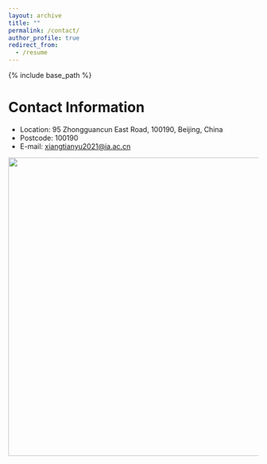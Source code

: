 ```yaml
---
layout: archive
title: ""
permalink: /contact/
author_profile: true
redirect_from:
  - /resume
---
```


{% include base_path %}

Contact Information
======
* Location: 95 Zhongguancun East Road, 100190, Beijing, China
* Postcode: 100190
* E-mail: xiangtianyu2021@ia.ac.cn

<p align="center">
  <a href="https://www.openstreetmap.org/relation/10952564">
    <img src="GARYXTY.github.io/_pages/map.png" width="600">
  </a>
</p>



